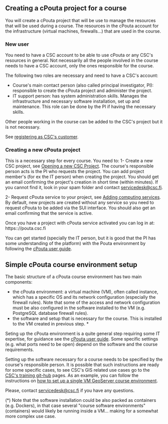 
## Creating a cPouta project for a course
You will create a cPouta project that will be use to manage the resources that will be used during a course. The resources in the cPouta account for the infrastructure (virtual machines, firewalls...) that are used in the course.

### New user
You need to have a CSC account to be able to use cPouta or any CSC's resources in general. Not necessarily all the people involved in the course needs to have a CSC account, only the ones responsible for the course.

The following two roles are necessary and need to have a CSC's account:
- Course's main contact person (also called principal investigator, PI): responsible to create the cPouta project and administer the project.
- IT support person: has system administration skills. Manages the infrastructure and necessary software installation, set up and maintenance. This role can be done by the PI if having the necessary skills.

Other people working in the course can be added to the CSC's project but it is not necessary.

See [registering as CSC's customer](https://research.csc.fi/accounts-and-projects).

### Creating a new cPouta project
This is a necessary step for every course. You need to:
1- Create a new CSC project, see [Opening a new CSC Project](https://research.csc.fi/accounts-and-projects). The course's responsible person acts is the PI who requests the project.  You can add project member's (for ex the IT person) when creating the project. You should get an email confirming the project's creation in short time (within minutes). If you cannot find it, look in your spam folder and contact servicedesk@csc.fi.

2- Request cPouta service to your project, see [Adding computing services](https://research.csc.fi/accounts-and-projects). By default, new projects are created without any service so you need to request cPouta to be added via the SUI interface. You should also get an email confirming that the service is active.

Once you have a project with cPouta service activated you can log in at: https:://pouta.csc.fi

You can get started (specially the IT person, but it is good that the PI has some understanding of the platform) with the Pouta environment by following the [cPouta user guide](https://research.csc.fi/pouta-user-guide).


## Simple cPouta course environment setup
The basic structure of a cPouta course environment has two main components:
- the cPouta environment: a virtual machine (VM), often called instance, which has a specific OS and its network configuration (especially the firewall rules). Note that some of the access and network configuration must be also configured in the software installed to the VM (e.g. PostgreSQL database firewall rules).
- the software and setup that is necessary for the course. This is installed to the VM created in previous step. * 

Seting up the cPouta environment is a quite general step requiring some IT expertise, for guidance see the [cPouta user guide](https://research.csc.fi/pouta-user-guide). Some specific settings (e.g. what ports need to be open) depend on the software and the course requirements.

Setting up the software necessary for a course needs to be specified by the course's responsible person. It is possible that such instructions are ready for some specific cases, to see CSC's GIS related use cases go to the [CSC's training git-hub](https://github.com/csc-training/geocomputing/tree/master/pouta) pages.
As an example, you can follow the instructions on [how to set up a single VM GeoServer course environment](https://github.com/csc-training/geocomputing/tree/master/pouta/geoserver).

Please, contact servicedesk@csc.fi if you have any questions.

(*) Note that the software installation could be also packed as containers (e.g. Dockers), in that case several "course software environments" (containers) would likely be running inside a VM... making for a somewhat more complex use case.

